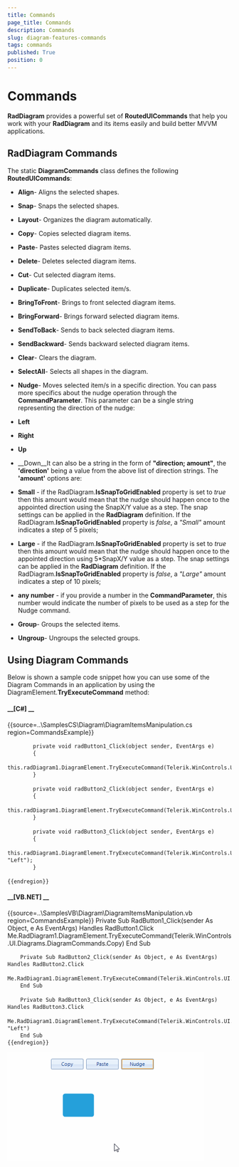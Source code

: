 ```yaml
---
title: Commands
page_title: Commands
description: Commands
slug: diagram-features-commands
tags: commands
published: True
position: 0
---
```


# Commands



__RadDiagram__ provides a powerful set of __RoutedUICommands__ that help you 
        work with your __RadDiagram__ and its items easily and build better MVVM applications.

## RadDiagram Commands

The static __DiagramCommands__ class defines the following __RoutedUICommands__:

* __Align__- Aligns the selected shapes.
            

* __Snap__- Snaps the selected shapes.
            

* __Layout__- Organizes the diagram automatically.
            

* __Copy__- Copies selected diagram items.
            

* __Paste__- Pastes selected diagram items.
            

* __Delete__- Deletes selected diagram items.
            

* __Cut__- Cut selected diagram items.
            

* __Duplicate__- Duplicates selected item/s.
            

* __BringToFront__- Brings to front selected diagram items.
            

* __BringForward__- Brings forward selected diagram items.
            

* __SendToBack__- Sends to back selected diagram items.
            

* __SendBackward__- Sends backward selected diagram items.
            

* __Clear__- Clears the diagram.
            

* __SelectAll__- Selects all shapes in the diagram.
            

* __Nudge__- Moves selected item/s in a specific direction. 
              You can pass more specifics about the nudge operation through the __CommandParameter__.
            This parameter can be a single string representing the direction of the nudge:

* __Left__

* __Right__

* __Up__

* __Down__It can also be a string in the form of __"direction; amount"__, the 
                  __'direction'__ being a value from the above list of direction strings. The __'amount'__  options are:
               

* __Small__ - if the RadDiagram.__IsSnapToGridEnabled__ property is set to *true*
                  then this amount would mean that the nudge should happen once to the appointed direction using the SnapX/Y value as a step. The snap settings can
                  be applied in the __RadDiagram__ definition. If the RadDiagram.__IsSnapToGridEnabled__ property is
                  *false*, a *"Small"* amount indicates a step of 5 pixels;
                

* __Large__ - if the RadDiagram.__IsSnapToGridEnabled__ property is set to *true* 
                  then this amount would mean that the nudge should happen once to the appointed direction using 5*SnapX/Y value as a step. 
                  The snap settings can be applied in the __RadDiagram__ definition. If the RadDiagram.__IsSnapToGridEnabled__ property
                  is *false*, a *"Large"* amount indicates a step of 10 pixels;
                

* __any number__ - if you provide a number in the __CommandParameter__, this number would indicate the number of
                  pixels to be used as a step for the Nudge command.
                

* __Group__- Groups the selected items.
            

* __Ungroup__- Ungroups the selected groups.
            

## Using Diagram Commands

Below is shown a sample code snippet how you can use some of the Diagram Commands in an application by using the 
          DiagramElement.__TryExecuteCommand__ method:
        

#### __[C#] __

{{source=..\SamplesCS\Diagram\DiagramItemsManipulation.cs region=CommandsExample}}
	            
	        private void radButton1_Click(object sender, EventArgs e)
	        {
	            this.radDiagram1.DiagramElement.TryExecuteCommand(Telerik.WinControls.UI.Diagrams.DiagramCommands.Copy);
	        }
	            
	        private void radButton2_Click(object sender, EventArgs e)
	        {
	            this.radDiagram1.DiagramElement.TryExecuteCommand(Telerik.WinControls.UI.Diagrams.DiagramCommands.Paste);
	        }
	
	        private void radButton3_Click(object sender, EventArgs e)
	        {
	            this.radDiagram1.DiagramElement.TryExecuteCommand(Telerik.WinControls.UI.Diagrams.DiagramCommands.Nudge, "Left");
	        }
	
	{{endregion}}



#### __[VB.NET] __

{{source=..\SamplesVB\Diagram\DiagramItemsManipulation.vb region=CommandsExample}}
	    Private Sub RadButton1_Click(sender As Object, e As EventArgs) Handles RadButton1.Click
	        Me.RadDiagram1.DiagramElement.TryExecuteCommand(Telerik.WinControls.UI.Diagrams.DiagramCommands.Copy)
	    End Sub
	
	    Private Sub RadButton2_Click(sender As Object, e As EventArgs) Handles RadButton2.Click
	        Me.RadDiagram1.DiagramElement.TryExecuteCommand(Telerik.WinControls.UI.Diagrams.DiagramCommands.Paste)
	    End Sub
	
	    Private Sub RadButton3_Click(sender As Object, e As EventArgs) Handles RadButton3.Click
	        Me.RadDiagram1.DiagramElement.TryExecuteCommand(Telerik.WinControls.UI.Diagrams.DiagramCommands.Nudge, "Left")
	    End Sub
	{{endregion}}

![diagram-features-commands 001](images/diagram-features-commands001.gif)
